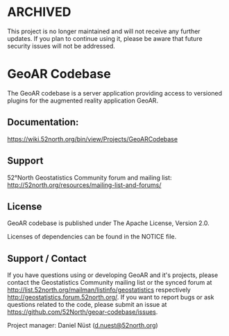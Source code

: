 # ARCHIVED

This project is no longer maintained and will not receive any further updates. If you plan to continue using it, please be aware that future security issues will not be addressed.

# GeoAR Codebase

The GeoAR codebase is a server application providing access to versioned plugins for the augmented reality application GeoAR.

## Documentation:

https://wiki.52north.org/bin/view/Projects/GeoARCodebase

## Support

52°North Geostatistics Community forum and mailing list: http://52north.org/resources/mailing-list-and-forums/

## License

GeoAR codebase is published under The Apache License, Version 2.0.

Licenses of dependencies can be found in the NOTICE file.

## Support / Contact

If you have questions using or developing GeoAR and it's projects, please contact the Geostatistics Community mailing list or the synced forum at http://list.52north.org/mailman/listinfo/geostatistics respectively http://geostatistics.forum.52north.org/. If you want to report bugs or ask questions related to the code, please submit an issue at https://github.com/52North/geoar-codebase/issues.

Project manager: Daniel Nüst (d.nuest@52north.org) 
